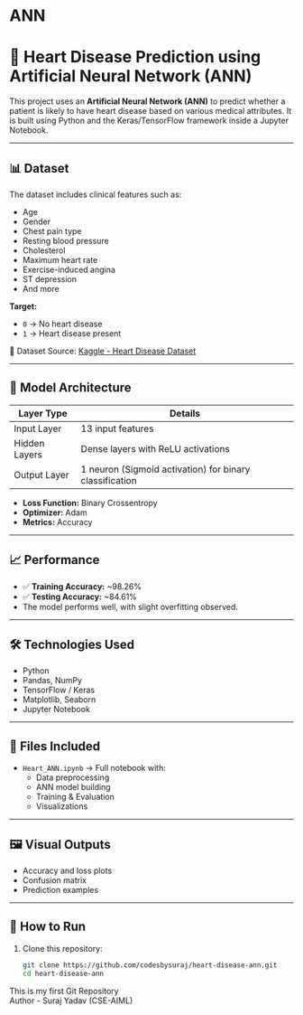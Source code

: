 # ANN
# 🧠 Heart Disease Prediction using Artificial Neural Network (ANN)

This project uses an **Artificial Neural Network (ANN)** to predict whether a patient is likely to have heart disease based on various medical attributes. It is built using Python and the Keras/TensorFlow framework inside a Jupyter Notebook.

---

## 📊 Dataset

The dataset includes clinical features such as:
- Age
- Gender
- Chest pain type
- Resting blood pressure
- Cholesterol
- Maximum heart rate
- Exercise-induced angina
- ST depression
- And more

**Target:**  
- `0` → No heart disease  
- `1` → Heart disease present

📁 Dataset Source: [Kaggle - Heart Disease Dataset](https://www.kaggle.com/datasets/johnsmith88/heart-disease-dataset)

---

## 🧠 Model Architecture

| Layer Type     | Details                          |
|----------------|----------------------------------|
| Input Layer    | 13 input features                |
| Hidden Layers  | Dense layers with ReLU activations |
| Output Layer   | 1 neuron (Sigmoid activation) for binary classification |

- **Loss Function:** Binary Crossentropy  
- **Optimizer:** Adam  
- **Metrics:** Accuracy

---

## 📈 Performance

- ✅ **Training Accuracy:** ~98.26%
- ✅ **Testing Accuracy:** ~84.61%
- The model performs well, with slight overfitting observed.

---

## 🛠️ Technologies Used

- Python
- Pandas, NumPy
- TensorFlow / Keras
- Matplotlib, Seaborn
- Jupyter Notebook

---

## 📁 Files Included

- `Heart_ANN.ipynb` → Full notebook with:
  - Data preprocessing
  - ANN model building
  - Training & Evaluation
  - Visualizations

---

## 🖼️ Visual Outputs

- Accuracy and loss plots
- Confusion matrix
- Prediction examples

---

## 🚀 How to Run

1. Clone this repository:
   ```bash
   git clone https://github.com/codesbysuraj/heart-disease-ann.git
   cd heart-disease-ann


This is my first Git Repository 
<br>
Author - Suraj Yadav (CSE-AIML)
